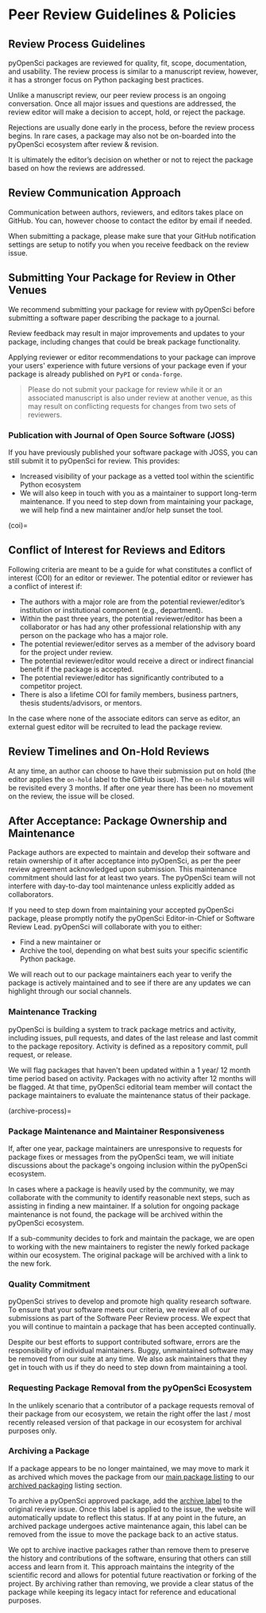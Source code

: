 # Peer Review Guidelines & Policies

## Review Process Guidelines

pyOpenSci packages are reviewed for quality, fit, scope, documentation, and 
usability. The review process is similar to a manuscript review, however, it 
has a stronger focus on Python packaging best practices.

Unlike a manuscript review, our peer review process is an ongoing conversation. 
Once all major issues and questions are addressed, the review editor will make 
a decision to accept, hold, or reject the package.

Rejections are usually done early in the process, before the review process 
begins. In rare cases, a package may also not be on-boarded into the pyOpenSci 
ecosystem after review & revision.

It is ultimately the editor’s decision on whether or not to reject the package 
based on how the reviews are addressed.

## Review Communication Approach

Communication between authors, reviewers, and editors takes
place on GitHub. You can, however choose to contact the editor by email if 
needed.

When submitting a package, please make sure that your GitHub notification 
settings are setup to notify you when you receive feedback on the review issue.

## Submitting Your Package for Review in Other Venues

We recommend submitting your package for review with pyOpenSci before
submitting a software paper describing the package to a journal.

Review feedback may result in major improvements and updates to your package,
including changes that could be break package functionality.

Applying reviewer or editor recommendations to your package can improve your 
users' experience with future versions of your package even if your package is 
already published on `PyPI` or `conda-forge`.

> Please do not submit your package for review while it or an associated
> manuscript is also under review at another venue, as this may result on
> conflicting requests for changes from two sets of reviewers.

### Publication with Journal of Open Source Software (JOSS)

If you have previously published your software package with JOSS, you can still
submit it to pyOpenSci for review. This provides:

- Increased visibility of your package as a vetted tool within the scientific Python
  ecosystem
- We will also keep in touch with you as a maintainer to support long-term
  maintenance. If you need to step down from maintaining your package, we will help
  find a new maintainer and/or help sunset the tool.

(coi)=

## Conflict of Interest for Reviews and Editors

Following criteria are meant to be a guide for what constitutes a conflict of 
interest (COI) for an editor or reviewer. The potential editor or reviewer has 
a conflict of interest if:

- The authors with a major role are from the potential reviewer/editor’s
  institution or institutional component (e.g., department).
- Within the past three years, the potential reviewer/editor has been a
  collaborator or has had any other professional relationship with any person
  on the package who has a major role.
- The potential reviewer/editor serves as a member of the advisory board for
  the project under review.
- The potential reviewer/editor would receive a direct or indirect financial
  benefit if the package is accepted.
- The potential reviewer/editor has significantly contributed to a competitor
  project.
- There is also a lifetime COI for family members, business partners,
  thesis students/advisors, or mentors.

In the case where none of the associate editors can serve as editor, an
external guest editor will be recruited to lead the package review.

## Review Timelines and On-Hold Reviews

At any time, an author can choose to have their submission put on hold 
(the editor applies the `on-hold` label to the GitHub issue). The `on-hold` 
status will be revisited every 3 months. If after one year there has been 
no movement on the review, the issue will be closed.

## After Acceptance: Package Ownership and Maintenance

Package authors are expected to maintain and develop their software and 
retain
ownership of it after acceptance into pyOpenSci, as per the peer review 
agreement acknowledged upon submission. This maintenance commitment should 
last for at least two years. The pyOpenSci team will not interfere with 
day-to-day tool maintenance unless explicitly added as collaborators.

If you need to step down from maintaining your accepted pyOpenSci package, 
please promptly notify the pyOpenSci Editor-in-Chief or Software Review Lead. 
pyOpenSci will collaborate with you to either:

- Find a new maintainer or
- Archive the tool, depending on what best suits your specific scientific
  Python package.

We will reach out to our package maintainers each year to verify the 
package is actively maintained and to see if there are any updates we can 
highlight through our social channels.

### Maintenance Tracking

pyOpenSci is building a system to track package metrics and activity, 
including issues, pull requests, and dates of the last release and last commit 
to the package repository. Activity is defined as a repository commit, pull 
request, or release.

We will flag packages that haven't been updated within a 1 year/ 12 month time 
period based on activity. Packages with no activity after 12 months will be 
flagged. At that time, pyOpenSci editorial team member will contact the package 
maintainers to evaluate the maintenance status of their package.

(archive-process)=

### Package Maintenance and Maintainer Responsiveness

If, after one year, package maintainers are unresponsive to requests for 
package fixes or messages from the pyOpenSci team, we will initiate 
discussions about the package's ongoing inclusion within the pyOpenSci 
ecosystem.

In cases where a package is heavily used by the community, we may 
collaborate with the community to identify reasonable next steps, such as 
assisting in finding a new maintainer. If a solution for ongoing package 
maintenance is not found, the package will be archived within the pyOpenSci 
ecosystem.

If a sub-community decides to fork and maintain the package, we are open to
working with the new maintainers to register the newly forked package within 
our ecosystem. The original package will be archived with a link to the new 
fork.

### Quality Commitment

pyOpenSci strives to develop and promote high quality research software. To 
ensure that your software meets our criteria, we review all of our submissions 
as part of the Software Peer Review process. We expect that you will continue 
to maintain a package that has been accepted continually.

Despite our best efforts to support contributed software, errors are the 
responsibility of individual maintainers. Buggy, unmaintained software may 
be removed from our suite at any time. We also ask maintainers that they get 
in touch with us if they do need to step down from maintaining a tool.

### Requesting Package Removal from the pyOpenSci Ecosystem

In the unlikely scenario that a contributor of a package requests removal of 
their package from our ecosystem, we retain the right offer the last / most 
recently released version of that package in our ecosystem for archival 
purposes only.

### Archiving a Package

If a package appears to be no longer maintained, we may move to mark it as 
archived which moves the package from our 
[main package listing](https://www.pyopensci.org/python-packages.html#all-packages) 
to our [archived packaging](https://www.pyopensci.org/python-packages.html#archived-packages) 
listing section.

To archive a pyOpenSci approved package, add the 
[archive label](https://github.com/pyOpenSci/software-submission/issues?q=label%3Aarchived) 
to the original review issue. Once this label is applied to the issue, the 
website will automatically update to reflect this status. If at any point 
in the future, an archived package undergoes active maintenance again, this 
label can be removed from the issue to move the package back to an active 
status.

We opt to archive inactive packages rather than remove them to preserve the 
history and contributions of the software, ensuring that others can still 
access and learn from it. This approach maintains the integrity of the 
scientific record and allows for potential future reactivation or forking 
of the project. By archiving rather than removing, we provide a clear 
status of the package while keeping its legacy intact for reference and 
educational purposes.

